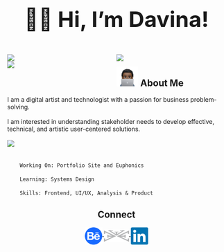 <h1 align="center" style="font-size:50px" vertical-align="middle"> ✌🏾 Hi, I’m Davina!</h1>
<br>

<img width = "50%" align = "left" src = "https://github-readme-stats.vercel.app/api?username=davinawooley&theme=algolia" />
<img width = "50%" align = "left" src = "https://github-readme-stats.vercel.app/api/top-langs/?username=davinawooley&layout=compact&theme=algolia" />
<img width = "50%" align = "left" src = "https://github-readme-streak-stats.herokuapp.com/?user=davinawooley&theme=dark&background=040f2c&ring=0badfe" />
<h2> <img height = "45" src = "dewComp.PNG" display = "inline-block"/> About Me</h2>
I am a digital artist and technologist with a passion for business problem-solving.<br><br>I am interested in understanding stakeholder needs to develop effective, technical, and artistic user-centered solutions.
<div>
  <br>
<img width = "45%" align = "inline" src = "https://skills.thijs.gg/icons?i=java,js,py,react,mysql,html,css&theme=light" />
    <br><br>
  </div>
  
        Working On: Portfolio Site and Euphonics
        
        Learning: Systems Design
        
        Skills: Frontend, UI/UX, Analysis & Product
<div width = "100%" align = "center">
  <h2>Connect</h2>
<a href = "https://www.behance.com/davinawooley" target="_blank"> <img height = "40" align = "middle" src = "behance.png" />
</a>
<a href = "https://www.davinawooley.com" target="_blank"> <img height = "30" align = "middle" src = "LogoGrey.png" />
</a>
<a href = "https://www.linkedin.com/in/davinawooley/" target="_blank"> <img height = "40" align = "middle" src = "li.png" />
</a>
</div>

